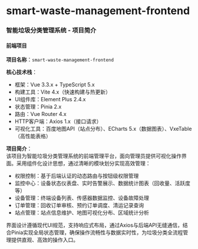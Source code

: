 # smart-waste-management-frontend

### 智能垃圾分类管理系统 - 项目简介

#### 前端项目  
**项目名称**：`smart-waste-management-frontend`  

**核心技术栈**：  
- 框架：Vue 3.3.x + TypeScript 5.x  
- 构建工具：Vite 4.x（快速构建与热更新）  
- UI组件库：Element Plus 2.4.x  
- 状态管理：Pinia 2.x  
- 路由：Vue Router 4.x  
- HTTP客户端：Axios 1.x（接口请求）  
- 可视化工具：百度地图API（站点分布）、ECharts 5.x（数据图表）、VxeTable（高性能表格）  


**项目简介**：  
该项目为智能垃圾分类管理系统的前端管理平台，面向管理员提供可视化操作界面。采用组件化设计思想，通过清晰的模块划分实现高效管理：  
- 权限控制：基于后端认证的动态路由与按钮级权限管理  
- 监控中心：设备状态仪表盘、实时告警展示、数据统计图表（回收量、活跃度等）  
- 设备管理：终端设备列表、传感器数据监控、设备故障处理  
- 订单管理：回收订单审核、预约订单调度、清运记录查询  
- 站点管理：站点信息维护、地图可视化分布、区域统计分析  

界面设计遵循现代UI规范，支持响应式布局，通过Axios与后端API无缝通信，结合Pinia实现全局状态管理，确保操作流畅性与数据实时性，为垃圾分类全流程管理提供直观、高效的操作入口。
